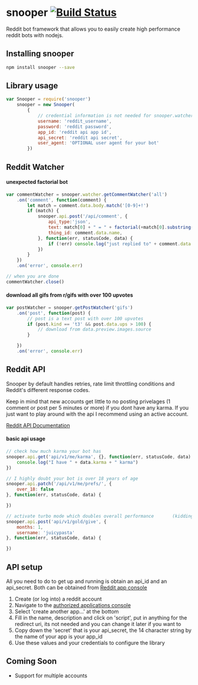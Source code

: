 # snooper [![Build Status](https://travis-ci.org/JuicyPasta/snooper.svg?branch=master)](https://travis-ci.org/JuicyPasta/Snooper)

Reddit bot framework that allows you to easily create high performance reddit bots with nodejs. 

## Installing snooper
``` bash
npm install snooper --save
```

## Library usage
``` js
var Snooper = require('snooper')
    snooper = new Snooper(
        {
            // credential information is not needed for snooper.watcher
            username: 'reddit_username',
            password: 'reddit password',
            app_id: 'reddit api app id',
            api_secret: 'reddit api secret',
            user_agent: 'OPTIONAL user agent for your bot'
        })
```

## Reddit Watcher

#### unexpected factorial bot
``` js
var commentWatcher = snooper.watcher.getCommentWatcher('all')
    .on('comment', function(comment) {
        let match = comment.data.body.match('[0-9]+!')
        if (match) {
            snooper.api.post('/api/comment', {
                api_type:'json',
                text: match[0] + " = " + factorial(+match[0].substring(0, match.length-1)),
                thing_id: comment.data.name,
            }, function(err, statusCode, data) {
                if (!err) console.log("just replied to" + comment.data.author)
            })
        }
    })
    .on('error', console.err)

// when you are done 
commentWatcher.close()
```

#### download all gifs from r/gifs with over 100 upvotes
``` js
var postWatcher = snooper.getPostWatcher('gifs')
    .on('post', function(post) {
        // post is a text post with over 100 upvotes 
        if (post.kind == 't3' && post.data.ups > 100) {
            // download from data.preview.images.source
        }

    })
    .on('error', console.err)
```


## Reddit API

Snooper by default handles retries, rate limit throttling conditions and Reddit's different response codes. 

Keep in mind that new accounts get little to no posting privelages (1 comment or post per 5 minutes or more) if you dont have any karma. If you just want to play around with the api I recommend using an active account. 

[Reddit API Documentation](https://www.reddit.com/dev/api/)

#### basic api usage
``` js
// check how much karma your bot has
snooper.api.get('api/v1/me/karma', {}, function(err, statusCode, data) {
    console.log("I have " + data.karma + " karma")
})

// I highly doubt your bot is over 18 years of age
snooper.api.patch('/api/v1/me/prefs/', {
    over_18: false
}, function(err, statusCode, data) {

})

// activate turbo mode which doubles overall performance       (kidding)
snooper.api.post('api/v1/gold/give', {
    months: 1,
    username: 'juicypasta'
}, function(err, statusCode, data) {

})

```

## API setup 

All you need to do to get up and running is obtain an api_id and an api_secret. Both can be obtained from [Reddit app console](https://reddit.com/prefs/apps)
1. Create (or log into) a reddit account
2. Navigate to the [authorized applications console](https://reddit.com/prefs/apps)
3. Select 'create another app...' at the bottom
4. Fill in the name, description and click on 'script', put in anything for the redirect uri, its not needed and you can change it later if you want to
5. Copy down the 'secret' that is your api_secret, the 14 character string by the name of your app is your app_id
6. Use these values and your credentials to configure the library


## Coming Soon
- Support for multiple accounts